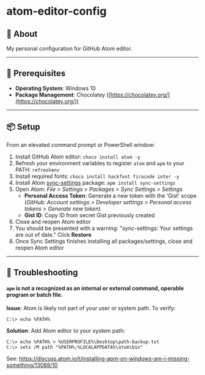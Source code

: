 # atom-editor-config

## 📝 About
My personal configuration for GitHub Atom editor.

------------

## 👷 Prerequisites

 - **Operating System**: Windows 10
 - **Package Management**: Chocolatey ([https://chocolatey.org/](https://chocolatey.org/))

------------

## 📦 Setup

From an elevated command prompt or PowerShell window:

1. Install GitHub Atom editor: 
`choco install atom -y`
2. Refresh your environment variables to register `atom` and `apm` to your PATH:
`refreshenv`
3. Install required fonts:
`choco install hackfont firacode inter -y`
4. Install Atom [sync-settings](http://https://atom.io/packages/sync-settings "sync-settings") package:
`apm install sync-settings`
5. Open Atom: *File > Settings > Packages > Sync Settings > Settings*
    - **Personal Access Token**: Generate a new token with the 'Gist' scope (*GitHub: Account settings > Developer settings > Personal access tokens > Generate new token*)
    - **Gist ID**: Copy ID from secret Gist previously created
6. Close and reopen Atom editor
7. You should be presented with a warning: "sync-settings: Your settings are out of date." Click **Restore**
8. Once Sync Settings finishes installing all packages/settings, close and reopen Atom editor

------------

## 🔧 Troubleshooting

#### `apm` is not a recognized as an internal or external command, operable program or batch file.
**Issue**: Atom is likely not part of your user or system path. To verify:
```
C:\> echo %PATH%
```

**Solution**: Add Atom editor to your system path:
```
C:\> echo %PATH% > %USERPROFILE%\Desktop\path-backup.txt
C:\> setx /M path "%PATH%;%LOCALAPPDATA%\atom\bin"
```
See: https://discuss.atom.io/t/installing-apm-on-windows-am-i-missing-something/13089/10


